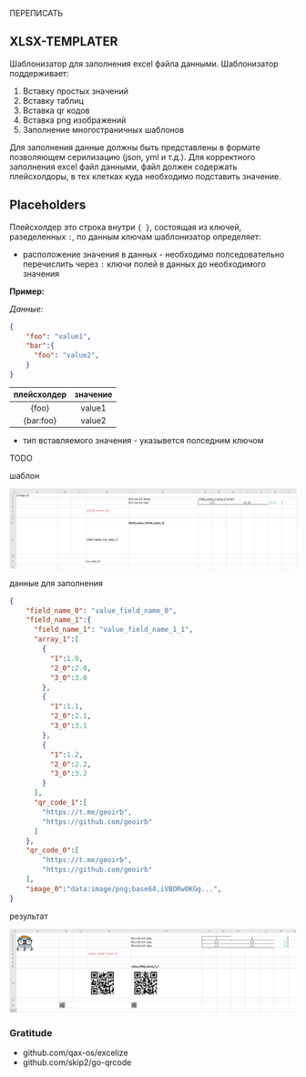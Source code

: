 ПЕРЕПИСАТЬ

## XLSX-TEMPLATER

Шаблонизатор для заполнения excel файла данными.
Шаблонизатор поддерживает:

1. Вставку простых значений
2. Вставку таблиц
3. Вставка qr кодов
4. Вставка png изображений
5. Заполнение многостраничных шаблонов

Для заполнения данные должны быть представлены в формате позволяющем серилизацию (json, yml и т.д.). Для корректного заполнения excel файл данными, файл должен содержать плейсхолдоры, в тех клетках куда необходимо подставить значение.

## Placeholders

Плейсхолдер это строка внутри `{ }`, состоящая из ключей, разеделенных `:`, по данным ключам шаблонизатор определяет:

- расположение значения в данных - необходимо полседовательно перечислить через `:` ключи полей в данных до необходимого значения

**Пример:**

_Данные:_

```json
{
    "foo": "value1",
    "bar":{
      "foo": "value2",
    }
}
```

| плейсхолдер | значение |
| :---------: | :------: |
|    {foo}    |  value1  |
|  {bar:foo}  |  value2  |

- тип вставляемого значения - указывется полседним ключом

TODO

шаблон

![шаблон](images/template.png)

данные для заполнения

```json
{
    "field_name_0": "value_field_name_0",
    "field_name_1":{
      "field_name_1": "value_field_name_1_1",
      "array_1":[
        {
          "1":1.0,
          "2_0":2.0,
          "3_0":3.0
        },
        {
          "1":1.1,
          "2_0":2.1,
          "3_0":3.1
        },
        {
          "1":1.2,
          "2_0":2.2,
          "3_0":3.2
        }
      ],
      "qr_code_1":[
        "https://t.me/geoirb",
        "https://github.com/geoirb"
      ]
    },
    "qr_code_0":[
        "https://t.me/geoirb",
        "https://github.com/geoirb"
    ],
    "image_0":"data:image/png;base64,iVBORw0KGg...",
}
```

результат

![результат](images/result.png)

### Gratitude

- github.com/qax-os/excelize
- github.com/skip2/go-qrcode
